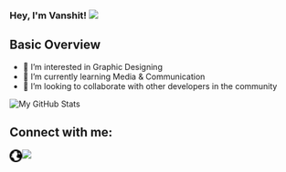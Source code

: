### Hey, I'm Vanshit! <img src="https://media.giphy.com/media/hvRJCLFzcasrR4ia7z/giphy.gif" width="25px">

## Basic Overview
- 👀 I’m interested in Graphic Designing
- 🌱 I’m currently learning Media & Communication
- 💞️ I’m looking to collaborate with other developers in the community

![My GitHub Stats](https://github-readme-stats.vercel.app/api?username=vanshitrawal&count_private=true&include_all_commits=true&theme=radical)

## Connect with me:
[<img align="left" width="22px" src="https://raw.githubusercontent.com/iconic/open-iconic/master/svg/globe.svg" />][website]
[<img align="left" width="22px" src="https://cdn.jsdelivr.net/npm/simple-icons@v3/icons/linkedin.svg" />][linkedin]
<br />

[website]: https://google.com/
[linkedin]: https://www.linkedin.com/
